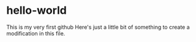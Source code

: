# hello-world
This is my very first github
Here's just a little bit of something to create a modification in this file.
